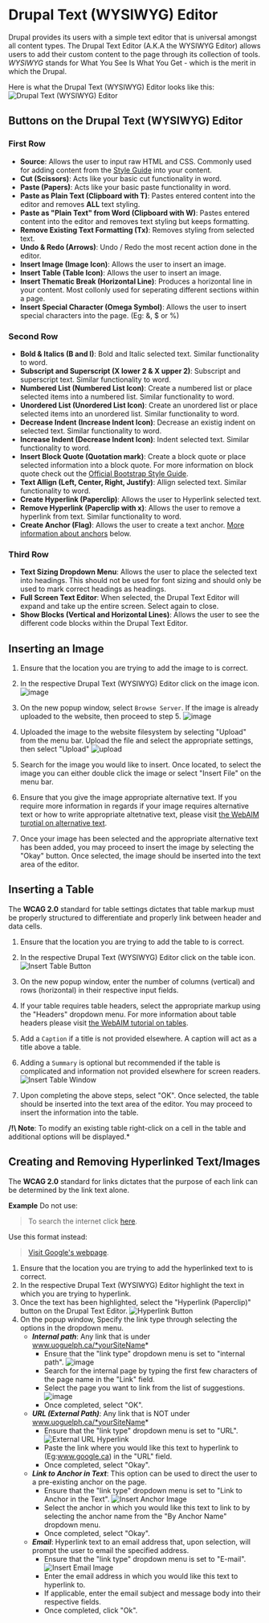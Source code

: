 #  Drupal Text (WYSIWYG) Editor

Drupal provides its users with a simple text editor that is universal amongst all content types. The Drupal Text Editor (A.K.A the WYSIWYG Editor) allows users to add their custom content to the page through its collection of tools. *WYSIWYG* stands for What You See Is What You Get - which is the merit in which the Drupal.

Here is what the Drupal Text (WYSIWYG) Editor looks like this:
![Drupal Text (WYSIWYG) Editor](images/WYSIWYGEditor.png)

## Buttons on the Drupal Text (WYSIWYG) Editor
### First Row
* **Source**: Allows the user to input raw HTML and CSS. Commonly used for adding content from the [Style Guide](styleguide.md) into your content.
* **Cut (Scissors)**: Acts like your basic cut functionality in word.
* **Paste (Papers)**: Acts like your basic paste functionality in word.
* **Paste as Plain Text (Clipboard with T)**: Pastes entered content into the editor and removes **ALL** text styling.
* **Paste as "Plain Text" from Word (Clipboard with W)**: Pastes entered content into the editor and removes text styling but keeps formatting.
* **Remove Existing Text Formatting (Tx)**: Removes styling from selected text.
* **Undo & Redo (Arrows)**: Undo / Redo the most recent action done in the editor.
* **Insert Image (Image Icon)**: Allows the user to insert an image.
* **Insert Table (Table Icon)**: Allows the user to insert an image.
* **Insert Thematic Break (Horizontal Line)**: Produces a horizontal line in your content. Most collonly used for seperating different sections within a page. 
* **Insert Special Character (Omega Symbol)**: Allows the user to insert special characters into the page. (Eg: &, $ or %)

### Second Row
* **Bold & Italics (B and I)**: Bold and Italic selected text. Similar functionality to word.
* **Subscript and Superscript (X lower 2 & X upper 2)**: Subscript and superscript text. Similar functionality to word.
* **Numbered List (Numbered List Icon)**: Create a numbered list or place selected items into a numbered list. Similar functionality to word.
* **Unordered List (Unordered List Icon)**: Create an unordered list or place selected items into an unordered list. Similar functionality to word.
* **Decrease Indent (Increase Indent Icon)**: Decrease an existig indent on selected text. Similar functionality to word.
* **Increase Indent (Decrease Indent Icon)**: Indent selected text. Similar functionality to word.
* **Insert Block Quote (Quotation mark)**: Create a block quote or place selected information into a block quote. For more information on block quote check out the [Official Bootstrap Style Guide](http://v4-alpha.getbootstrap.com/content/typography/#blockquotes).
* **Text Allign (Left, Center, Right, Justify)**: Allign selected text. Similar functionality to word.
* **Create Hyperlink (Paperclip)**: Allows the user to Hyperlink selected text.
* **Remove Hyperlink (Paperclip with x)**: Allows the user to remove a hyperlink from text. Similar functionality to word.
* **Create Anchor (Flag)**: Allows the user to create a text anchor. [More information about anchors]() below.

### Third Row
* **Text Sizing Dropdown Menu**: Allows the user to place the selected text into headings. This should not be used for font sizing and should only be used to mark correct headings as headings.
* **Full Screen Text Editor**: When selected, the Drupal Text Editor will expand and take up the entire screen. Select again to close.
* **Show Blocks (Vertical and Horizontal Lines)**: Allows the user to see the different code blocks within the Drupal Text Editor.

## Inserting an Image
1. Ensure that the location you are trying to add the image to is correct.
2. In the respective Drupal Text (WYSIWYG) Editor click on the image icon.
![image](images/imgsel.png)

3. On the new popup window, select `Browse Server`. If the image is already uploaded to the website, then proceed to step 5.
![image](images/imgprop.png)

4. Uploaded the image to the website filesystem by selecting "Upload" from the menu bar. Upload the file and select the appropriate settings, then select "Upload"
![upload](images/dialogpic.png)

5. Search for the image you would like to insert. Once located, to select the image you can either double click the image or select "Insert File" on the menu bar.

6. Ensure that you give the image appropriate alternative text. If you require more information in regards if your image requires alternative text or how to write appropriate altetnative text, please visit [the WebAIM turotial on alternative text](http://webaim.org/techniques/alttext/).

7. Once your image has been selected and the appropriate alternative text has been added, you may proceed to insert the image by selecting the "Okay" button. Once selected, the image should be inserted into the text area of the editor.

## Inserting a Table 
The **WCAG 2.0** standard for table settings dictates that table markup must be properly structured to differentiate and properly link between header and data cells.

1. Ensure that the location you are trying to add the table to is correct.
2. In the respective Drupal Text (WYSIWYG) Editor click on the table icon.
 ![Insert Table Button](images/insertab.png)
3. On the new popup window, enter the number of columns (vertical) and rows (horizontal) in their respective input fields.
4. If your table requires table headers, select the appropriate markup using the "Headers" dropdown menu. For more information about table headers please visit [the WebAIM tutorial on tables](http://webaim.org/techniques/tables/data).
5. Add a `Caption` if a title is not provided elsewhere. A caption will act as a title above a table.
6. Adding a `Summary` is optional but recommended if the table is complicated and information not provided elsewhere for screen readers.
 ![Insert Table Window](images/insertTableWindow.png)

7. Upon completing the above steps, select "OK". Once selected, the table should be inserted into the text area of the editor. You may proceed to insert the information into the table.

**/!\ Note**: To modify an existing table right-click on a cell in the table and additional options will be displayed.*

## Creating and Removing Hyperlinked Text/Images
The **WCAG 2.0** standard for links dictates that the purpose of each link can be determined by the link text alone.

**Example** Do not use:
>To search the internet click [here](www.google.ca).

Use this format instead:
>[Visit Google's webpage](www.google.ca).

1. Ensure that the location you are trying to add the hyperlinked text to is correct.
2. In the respective Drupal Text (WYSIWYG) Editor highlight the text in which you are trying to hyperlink.
3. Once the text has been highlighted, select the "Hyperlink (Paperclip)" button on the Drupal Text Editor.
   ![Hyperlink Button](images/link%20icon.png)
4. On the popup window, Specify the link type through selecting the options in the dropdown menu.
    * ***Internal path***: Any link that is under www.uoguelph.ca/*yourSiteName*
        * Ensure that the "link type" dropdown menu is set to "internal path".
        ![image](images/ckeditorlinkinternalpath.png)
        * Search for the internal page by typing the first few characters of the page name in the "Link" field.
        * Select the page you want to link from the list of suggestions.
          ![image](images/ckeditorlinksuggestions.png)
        * Once completed, select "OK".
    * ***URL (External Path)***: Any link that is NOT under www.uoguelph.ca/*yourSiteName*
        * Ensure that the "link type" dropdown menu is set to "URL".
        ![External URL Hyperlink](images/externalURL.png)
        * Paste the link where you would like this text to hyperlink to (Eg:www.google.ca) in the "URL" field.
        * Once completed, select "Okay".
   * ***Link to Anchor in Text***: This option can be used to direct the user to a pre-existing anchor on the page.
        * Ensure that the "link type" dropdown menu is set to "Link to Anchor in the Text".
        ![Insert Anchor Image](images/selectAnchor.png)
        * Select the anchor in which you would like this text to link to by selecting the anchor name from the "By Anchor Name" dropdown menu.
        * Once completed, select "Okay".
   * ***Email***: Hyperlink text to an email address that, upon selection, will prompt the user to email the specified address.
        * Ensure that the "link type" dropdown menu is set to "E-mail".
        ![Insert Email Image](images/emailLink.png)
        * Enter the email address in which you would like this text to hyperlink to.
        * If applicable, enter the email subject and message body into their respective fields.
        * Once completed, click "Ok".
